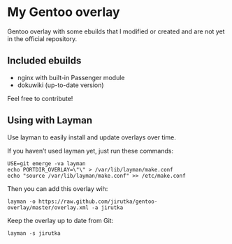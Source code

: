My Gentoo overlay
=================

Gentoo overlay with some ebuilds that I modified or created and are not yet in the official repository.


Included ebuilds
----------------

* nginx with built-in Passenger module
* dokuwiki (up-to-date version)

Feel free to contribute!


Using with Layman
-----------------

Use layman to easily install and update overlays over time.

If you haven’t used layman yet, just run these commands:

	USE=git emerge -va layman
	echo PORTDIR_OVERLAY=\"\" > /var/lib/layman/make.conf
	echo "source /var/lib/layman/make.conf" >> /etc/make.conf


Then you can add this overlay wih:

	layman -o https://raw.github.com/jirutka/gentoo-overlay/master/overlay.xml -a jirutka

Keep the overlay up to date from Git:

	layman -s jirutka

